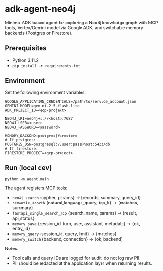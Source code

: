 # adk-agent-neo4j

Minimal ADK-based agent for exploring a Neo4j knowledge graph with MCP tools, Vertex/Gemini model via Google ADK, and switchable memory backends (Postgres or Firestore).

## Prerequisites

- Python 3.11.2
- `pip install -r requirements.txt`

## Environment

Set the following environment variables:

```
GOOGLE_APPLICATION_CREDENTIALS=/path/to/service_account.json
GEMINI_MODEL=gemini-2.5-flash-lite
ADK_PROJECT_ID=<gcp-project>

NEO4J_URI=neo4j+s://<host>:7687
NEO4J_USER=<user>
NEO4J_PASSWORD=<password>

MEMORY_BACKEND=postgres|firestore
# If postgres:
POSTGRES_DSN=postgresql://user:pass@host:5432/db
# If firestore:
FIRESTORE_PROJECT=<gcp-project>
```

## Run (local dev)

```
python -m agent.main
```

The agent registers MCP tools:

- `neo4j_search` {cypher, params} → {records, summary, query_id}
- `semantic_search` {natural_language_query, top_k} → {matches, summary}
- `fastapi_single_search_mcp` {search_name, params} → {result, api_status}
- `memory_save` {session_id, turn, user, assistant, metadata} → {ok, entry_id}
- `memory_query` {session_id, query, limit} → {matches}
- `memory_switch` {backend, connection} → {ok, backend}

Notes:

- Tool calls and query IDs are logged for audit; do not log raw PII.
- PII should be redacted at the application layer when returning results.
